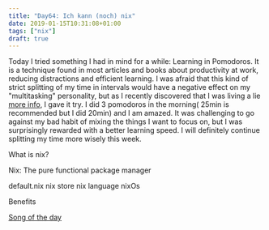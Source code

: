 ```yaml
---
title: "Day64: Ich kann (noch) nix"
date: 2019-01-15T10:31:08+01:00
tags: ["nix"]
draft: true
---
```


Today I tried something I had in mind for a while: Learning in Pomodoros. It is a technique found in most articles and books about productivity at work, reducing distractions and efficient learning. I was afraid that this kind of strict splitting of my time in intervals would have a negative effect on my "multitasking" personality, but as I recently discovered that I was living a lie [more info](https://www.apa.org/research/action/multitask.aspx), I gave it try. I did 3 pomodoros in the morning( 25min is recommended but I did 20min) and I am amazed. It was challenging to go against my bad habit of mixing the things I want to focus on, but I was surprisingly rewarded with a better learning speed. I will definitely continue splitting my time more wisely this week. 

What is nix?

Nix: The pure functional package manager


default.nix nix store
nix language nixOs


Benefits

[Song of the day]()
